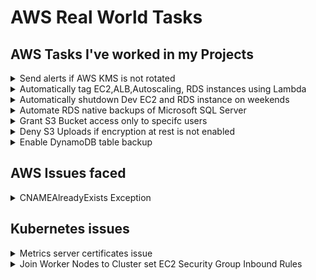 
# AWS Real World Tasks
## AWS Tasks I've worked in my Projects
<details><summary>Send alerts if AWS KMS is not rotated</summary>

  ```css
  Fetch all AWS KMS keys and if KMS is not rotated in 90 days and emails using SES, this should
  be impletented by scheduling lambda function
  ```
</details>
<details><summary>Automatically tag EC2,ALB,Autoscaling, RDS instances using Lambda</summary>

  ```css
  Keep common tags in s3 bucket, trigger lambda function when EC2,ALB,Auto Scaling,RDS 
  resources are created and tag them automatically
  ```
</details>
<details><summary>Automatically shutdown Dev EC2 and RDS instance on weekends</summary>

  ```css
  Group EC2 and RDS by taging appropriately and stop them weekends and start them on weekdays
  ```
</details>
<details><summary>Automate RDS native backups of Microsoft SQL Server</summary>

  ```css
  Lambda function should be deployed in private subnet, database credentials should be stored in
  secrets manager, configure secrets manager interface endpoint in a VPC so lambda can accesss
  secrets manager over aws private network.
  ```
</details>
<details><summary>Grant S3 Bucket access only to specifc users</summary>

  ```css
  For our client we are storing PII data in S3 bucket and to protect that from ananymous users 
  we should create S3 bucket policy so that only selective users can read
  ```
</details>
<details><summary>Deny S3 Uploads if encryption at rest is not enabled</summary>

  ```css
  For our client we are storing PII data in S3 bucket and to protect that from ananymous users 
  we should create S3 bucket policy so that only selective users can read
  ```
</details>

<details><summary>Enable DynamoDB table backup</summary>

  ```css
      Enable backups on specified dynamoDB backups
  ```
</details>

## AWS Issues faced
<details><summary>CNAMEAlreadyExists Exception</summary>
  
  ```
     Read the following link about the issues
     https://aws.amazon.com/premiumsupport/knowledge-center/resolve-cnamealreadyexists-error/
  ```
  
</details>

## Kubernetes issues

<details><summary>Metrics server certificates issue</summary>
  
  ```
 "Failed to scrape node" err="Get \"https://IP:10250/metrics/resource\": x509: cannot validate certificate for IP because it doesn't contain any IP SANs" node="node01"
  ```
  If we see above error in metrics server deployment. we need to add **- --kubelet-insecure-tls** in container args which will disable tls verification. as shown below screenshoot. This won't fix the actual issue. Temporarily mitigate the problem.
  ![metrics-servers-certs-issue](https://github.com/javahometech/aws-real-work/blob/main/images/metrics-servers-certs-issue.png)
  
  To fix this permanently. we need to configure signed certificates. To enable signed kubelet serving certificates follow the below links.
  
  https://github.com/kubernetes-sigs/metrics-server/issues/196#issuecomment-1006601727
  
  https://kubernetes.io/docs/tasks/administer-cluster/kubeadm/kubeadm-certs/#kubelet-serving-certs
</details>

<details><summary>Join Worker Nodes to Cluster set EC2 Security Group Inbound Rules</summary>

When we run [kubeadm join command](https://github.com/javahometech/kubernetes/blob/master/setup-kubernetes-with-kubeadmn.md#6-take-note-of-kubeadm-command-and-run-on-all-workers) If your Security Group inbound rules are not set properly, you will notice that the process waits indefinitely after the below output is shown. Step 6 shows how to solve this

![kubeadm join port issue](https://github.com/javahometech/kubernetes/blob/master/images/kubeadm%20join%20port%20issue.png)

If both master and worker nodes use the same security group, you have the option to allow all inbound traffic originating from the same security group


```
#Kubernetes Control Plane Nodes
6443/tcp
2379-2380/tcp
10250-10252/tcp
#Kubernetes Worker Nodes
10250/tcp
30000-32767/tcp
# Flannel
8285/udp 
8472/udp
# CoreDNS 
9153/tcp (metrics port)
```
</details>

